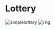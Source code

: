 # Lottery
![simplelottery](https://user-images.githubusercontent.com/44287989/53069048-91e80c80-3515-11e9-9c50-861a93ffb880.png)
![rng](https://user-images.githubusercontent.com/44287989/53068977-52b9bb80-3515-11e9-837c-1f0623945ce3.png)

